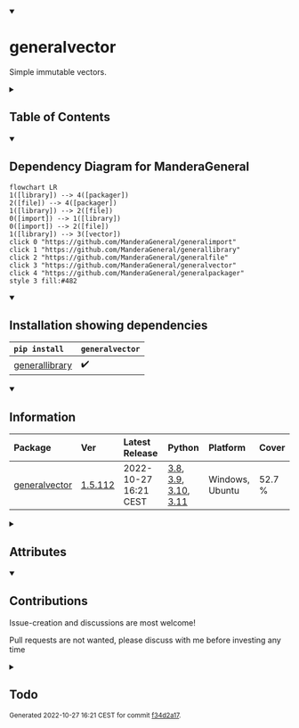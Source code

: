 <details open>
<summary><h1>generalvector</h1></summary>

Simple immutable vectors.

<details>
<summary><h2>Table of Contents</h2></summary>

<pre>
<a href='#generalvector'>generalvector</a>
├─ <a href='#Dependency-Diagram-for-ManderaGeneral'>Dependency Diagram for ManderaGeneral</a>
├─ <a href='#Installation-showing-dependencies'>Installation showing dependencies</a>
├─ <a href='#Information'>Information</a>
├─ <a href='#Attributes'>Attributes</a>
├─ <a href='#Contributions'>Contributions</a>
└─ <a href='#Todo'>Todo</a>
</pre>
</details>


<details open>
<summary><h2>Dependency Diagram for ManderaGeneral</h2></summary>

```mermaid
flowchart LR
1([library]) --> 4([packager])
2([file]) --> 4([packager])
1([library]) --> 2([file])
0([import]) --> 1([library])
0([import]) --> 2([file])
1([library]) --> 3([vector])
click 0 "https://github.com/ManderaGeneral/generalimport"
click 1 "https://github.com/ManderaGeneral/generallibrary"
click 2 "https://github.com/ManderaGeneral/generalfile"
click 3 "https://github.com/ManderaGeneral/generalvector"
click 4 "https://github.com/ManderaGeneral/generalpackager"
style 3 fill:#482
```
</details>


<details open>
<summary><h2>Installation showing dependencies</h2></summary>

| `pip install`                                                        | `generalvector`   |
|:---------------------------------------------------------------------|:------------------|
| <a href='https://pypi.org/project/generallibrary'>generallibrary</a> | ✔️                |
</details>


<details open>
<summary><h2>Information</h2></summary>

| Package                                                          | Ver                                                | Latest Release        | Python                                                                                                                                                                                                                                                 | Platform        | Cover   |
|:-----------------------------------------------------------------|:---------------------------------------------------|:----------------------|:-------------------------------------------------------------------------------------------------------------------------------------------------------------------------------------------------------------------------------------------------------|:----------------|:--------|
| [generalvector](https://github.com/ManderaGeneral/generalvector) | [1.5.112](https://pypi.org/project/generalvector/) | 2022-10-27 16:21 CEST | [3.8](https://www.python.org/downloads/release/python-380/), [3.9](https://www.python.org/downloads/release/python-390/), [3.10](https://www.python.org/downloads/release/python-3100/), [3.11](https://www.python.org/downloads/release/python-3110/) | Windows, Ubuntu | 52.7 %  |
</details>



<details>
<summary><h2>Attributes</h2></summary>

<pre>
<a href='https://github.com/ManderaGeneral/generalvector/blob/f34d2a17/generalvector/__init__.py#L1'>Module: generalvector</a>
├─ <a href='https://github.com/ManderaGeneral/generalvector/blob/f34d2a17/generalvector/vector.py#L10'>Class: Vec</a>
│  ├─ <a href='https://github.com/ManderaGeneral/generalvector/blob/f34d2a17/generalvector/vector.py#L122'>Method: clamp</a>
│  ├─ <a href='https://github.com/ManderaGeneral/generalvector/blob/f34d2a17/generalvector/vector.py#L168'>Method: distance</a>
│  ├─ <a href='https://github.com/ManderaGeneral/generalvector/blob/f34d2a17/generalvector/vector.py#L142'>Method: hex</a>
│  ├─ <a href='https://github.com/ManderaGeneral/generalvector/blob/f34d2a17/generalvector/vector.py#L133'>Method: inrange</a>
│  ├─ <a href='https://github.com/ManderaGeneral/generalvector/blob/f34d2a17/generalvector/vector.py#L67'>Method: length</a>
│  ├─ <a href='https://github.com/ManderaGeneral/generalvector/blob/f34d2a17/generalvector/vector.py#L113'>Method: max</a>
│  ├─ <a href='https://github.com/ManderaGeneral/generalvector/blob/f34d2a17/generalvector/vector.py#L104'>Method: min</a>
│  ├─ <a href='https://github.com/ManderaGeneral/generalvector/blob/f34d2a17/generalvector/vector.py#L73'>Method: normalized</a>
│  ├─ <a href='https://github.com/ManderaGeneral/generalvector/blob/f34d2a17/generalvector/vector.py#L88'>Method: random</a>
│  ├─ <a href='https://github.com/ManderaGeneral/generalvector/blob/f34d2a17/generalvector/vector.py#L149'>Method: range</a>
│  └─ <a href='https://github.com/ManderaGeneral/generalvector/blob/f34d2a17/generalvector/vector.py#L82'>Method: round</a>
└─ <a href='https://github.com/ManderaGeneral/generalvector/blob/f34d2a17/generalvector/vector2.py#L9'>Class: Vec2</a>
   ├─ <a href='https://github.com/ManderaGeneral/generalvector/blob/f34d2a17/generalvector/vector2.py#L122'>Method: clamp</a>
   ├─ <a href='https://github.com/ManderaGeneral/generalvector/blob/f34d2a17/generalvector/vector2.py#L161'>Method: distance</a>
   ├─ <a href='https://github.com/ManderaGeneral/generalvector/blob/f34d2a17/generalvector/vector2.py#L132'>Method: inrange</a>
   ├─ <a href='https://github.com/ManderaGeneral/generalvector/blob/f34d2a17/generalvector/vector2.py#L67'>Method: length</a>
   ├─ <a href='https://github.com/ManderaGeneral/generalvector/blob/f34d2a17/generalvector/vector2.py#L113'>Method: max</a>
   ├─ <a href='https://github.com/ManderaGeneral/generalvector/blob/f34d2a17/generalvector/vector2.py#L104'>Method: min</a>
   ├─ <a href='https://github.com/ManderaGeneral/generalvector/blob/f34d2a17/generalvector/vector2.py#L73'>Method: normalized</a>
   ├─ <a href='https://github.com/ManderaGeneral/generalvector/blob/f34d2a17/generalvector/vector2.py#L88'>Method: random</a>
   ├─ <a href='https://github.com/ManderaGeneral/generalvector/blob/f34d2a17/generalvector/vector2.py#L143'>Method: range</a>
   └─ <a href='https://github.com/ManderaGeneral/generalvector/blob/f34d2a17/generalvector/vector2.py#L82'>Method: round</a>
</pre>
</details>


<details open>
<summary><h2>Contributions</h2></summary>

Issue-creation and discussions are most welcome!

Pull requests are not wanted, please discuss with me before investing any time
</details>


<details>
<summary><h2>Todo</h2></summary>

| Module                                                                                                             | Message                                                                                                                                      |
|:-------------------------------------------------------------------------------------------------------------------|:---------------------------------------------------------------------------------------------------------------------------------------------|
| <a href='https://github.com/ManderaGeneral/generalvector/blob/f34d2a17/generalvector/general.py#L1'>general.py</a> | <a href='https://github.com/ManderaGeneral/generalvector/blob/f34d2a17/generalvector/general.py#L7'>Move most methods to _GeneralVector.</a> |
</details>


<sup>
Generated 2022-10-27 16:21 CEST for commit <a href='https://github.com/ManderaGeneral/generalvector/commit/f34d2a17'>f34d2a17</a>.
</sup>
</details>

